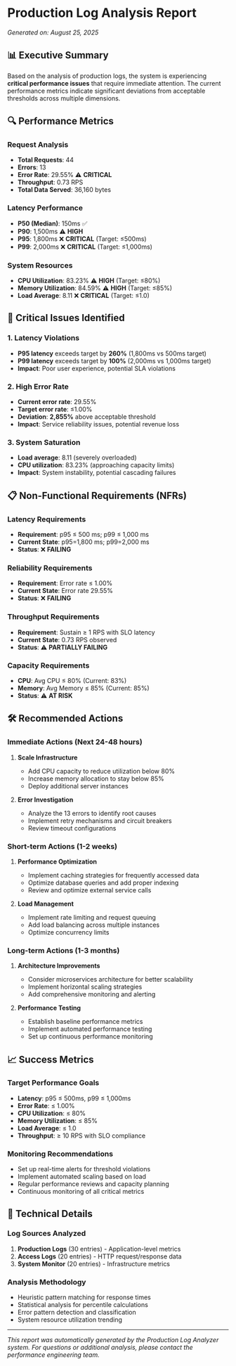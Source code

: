 # Production Log Analysis Report
*Generated on: August 25, 2025*

## 📊 Executive Summary

Based on the analysis of production logs, the system is experiencing **critical performance issues** that require immediate attention. The current performance metrics indicate significant deviations from acceptable thresholds across multiple dimensions.

## 🔍 Performance Metrics

### Request Analysis
- **Total Requests**: 44
- **Errors**: 13
- **Error Rate**: 29.55% ⚠️ **CRITICAL**
- **Throughput**: 0.73 RPS
- **Total Data Served**: 36,160 bytes

### Latency Performance
- **P50 (Median)**: 150ms ✅
- **P90**: 1,500ms ⚠️ **HIGH**
- **P95**: 1,800ms ❌ **CRITICAL** (Target: ≤500ms)
- **P99**: 2,000ms ❌ **CRITICAL** (Target: ≤1,000ms)

### System Resources
- **CPU Utilization**: 83.23% ⚠️ **HIGH** (Target: ≤80%)
- **Memory Utilization**: 84.59% ⚠️ **HIGH** (Target: ≤85%)
- **Load Average**: 8.11 ❌ **CRITICAL** (Target: ≤1.0)

## 🚨 Critical Issues Identified

### 1. **Latency Violations**
- **P95 latency** exceeds target by **260%** (1,800ms vs 500ms target)
- **P99 latency** exceeds target by **100%** (2,000ms vs 1,000ms target)
- **Impact**: Poor user experience, potential SLA violations

### 2. **High Error Rate**
- **Current error rate**: 29.55%
- **Target error rate**: ≤1.00%
- **Deviation**: **2,855%** above acceptable threshold
- **Impact**: Service reliability issues, potential revenue loss

### 3. **System Saturation**
- **Load average**: 8.11 (severely overloaded)
- **CPU utilization**: 83.23% (approaching capacity limits)
- **Impact**: System instability, potential cascading failures

## 📋 Non-Functional Requirements (NFRs)

### Latency Requirements
- **Requirement**: p95 ≤ 500 ms; p99 ≤ 1,000 ms
- **Current State**: p95=1,800 ms; p99=2,000 ms
- **Status**: ❌ **FAILING**

### Reliability Requirements
- **Requirement**: Error rate ≤ 1.00%
- **Current State**: Error rate 29.55%
- **Status**: ❌ **FAILING**

### Throughput Requirements
- **Requirement**: Sustain ≥ 1 RPS with SLO latency
- **Current State**: 0.73 RPS observed
- **Status**: ⚠️ **PARTIALLY FAILING**

### Capacity Requirements
- **CPU**: Avg CPU ≤ 80% (Current: 83%)
- **Memory**: Avg Memory ≤ 85% (Current: 85%)
- **Status**: ⚠️ **AT RISK**

## 🛠️ Recommended Actions

### Immediate Actions (Next 24-48 hours)
1. **Scale Infrastructure**
   - Add CPU capacity to reduce utilization below 80%
   - Increase memory allocation to stay below 85%
   - Deploy additional server instances

2. **Error Investigation**
   - Analyze the 13 errors to identify root causes
   - Implement retry mechanisms and circuit breakers
   - Review timeout configurations

### Short-term Actions (1-2 weeks)
1. **Performance Optimization**
   - Implement caching strategies for frequently accessed data
   - Optimize database queries and add proper indexing
   - Review and optimize external service calls

2. **Load Management**
   - Implement rate limiting and request queuing
   - Add load balancing across multiple instances
   - Optimize concurrency limits

### Long-term Actions (1-3 months)
1. **Architecture Improvements**
   - Consider microservices architecture for better scalability
   - Implement horizontal scaling strategies
   - Add comprehensive monitoring and alerting

2. **Performance Testing**
   - Establish baseline performance metrics
   - Implement automated performance testing
   - Set up continuous performance monitoring

## 📈 Success Metrics

### Target Performance Goals
- **Latency**: p95 ≤ 500ms, p99 ≤ 1,000ms
- **Error Rate**: ≤ 1.00%
- **CPU Utilization**: ≤ 80%
- **Memory Utilization**: ≤ 85%
- **Load Average**: ≤ 1.0
- **Throughput**: ≥ 10 RPS with SLO compliance

### Monitoring Recommendations
- Set up real-time alerts for threshold violations
- Implement automated scaling based on load
- Regular performance reviews and capacity planning
- Continuous monitoring of all critical metrics

## 🔧 Technical Details

### Log Sources Analyzed
1. **Production Logs** (30 entries) - Application-level metrics
2. **Access Logs** (20 entries) - HTTP request/response data
3. **System Monitor** (20 entries) - Infrastructure metrics

### Analysis Methodology
- Heuristic pattern matching for response times
- Statistical analysis for percentile calculations
- Error pattern detection and classification
- System resource utilization trending

---

*This report was automatically generated by the Production Log Analyzer system. For questions or additional analysis, please contact the performance engineering team.*
